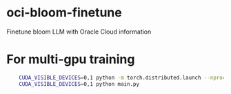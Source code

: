# oci-bloom-finetune
Finetune bloom LLM with Oracle Cloud information

# For multi-gpu training
```bash
    CUDA_VISIBLE_DEVICES=0,1 python -m torch.distributed.launch --nproc_per_node 2 main.py
    CUDA_VISIBLE_DEVICES=0,1 python main.py
```


